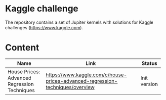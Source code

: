# Kaggle challenge
The repository contains a set of Jupiter kernels with solutions for Kaggle challenges (https://www.kaggle.com).

# Content



| Name                                         | Link                                                         | Status       |
| -------------------------------------------- | ------------------------------------------------------------ | ------------ |
| House Prices: Advanced Regression Techniques | https://www.kaggle.com/c/house-prices-advanced-regression-techniques/overview | Init version |

